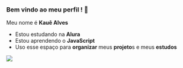 ### Bem vindo ao meu perfil ! 🙌

Meu nome é **Kauê Alves**

- Estou estudando na **Alura**
- Estou aprendendo o **JavaScript**
- Uso esse espaço para **organizar** meus **projeto**s e meus **estudos**

![](https://media.tenor.com/hCTuN6YIekoAAAAi/heart-art.gif)
